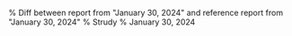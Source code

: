 % Diff between report from "January 30, 2024" and reference report from "January 30, 2024"
% Strudy
% January 30, 2024


